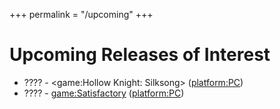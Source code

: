 +++
permalink = "/upcoming"
+++

# Upcoming Releases of Interest

* ???? - <game:Hollow Knight: Silksong> (<platform:PC>)
* ???? - <game:Satisfactory> (<platform:PC>)
